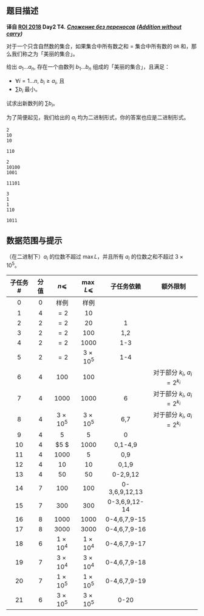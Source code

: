 ## 题目描述

**译自 [ROI 2018](http://neerc.ifmo.ru/school/archive/2017-2018.html) Day2 T4.** ***[Сложение без переносов](http://neerc.ifmo.ru/school/archive/2017-2018/ru-olymp-roi-2018-day2.pdf) ([Addition without carry](http://codeforces.com/gym/102154/problem/A))***

对于一个只含自然数的集合，如果集合中所有数之和 = 集合中所有数的 $\mathtt{OR}$ 和，那么我们称之为「美丽的集合」。

给出 $a_1\ldots a_n,$ 存在一个由数列 $b_1\ldots b_n$ 组成的「美丽的集合」，且满足：
* $\forall i=1\ldots n,$ $b_i\geq a_i,$ 且
* $\sum b_i$ 最小。

试求出新数列的 $\sum b_i$。

为了简便起见，我们给出的 $a_i$ 均为二进制形式，你的答案也应是二进制形式。

```input1
2
10
10
```

```output1
110
```

```input2
2
10100
1001
```

```output2
11101
```

```input3
3
1
1
110
```

```output3
1011
```

## 数据范围与提示

（在二进制下）$a_i$ 的位数不超过 $\max L$，并且所有 $a_i$ 的位数之和不超过 $3\times 10^5$。

|子任务 #|分值         | $n⩽$   | $\max L⩽$ | 子任务依赖    | 额外限制                      |
|:-----:|:-----------:|:------:|:---------:|:-------------:|:----------------------------:|
| 0     |&nbsp;0&nbsp;| 样例   |  样例      |               |                              |
| 1     | 4           | $=2$   | $10$      |               |                              |
| 2     |&nbsp;2&nbsp;| $=2$   | $20$      | 1             |                              |
| 3     | 2           | $=2$   | $100$     | 1,2           |                              |
| 4     |&nbsp;2&nbsp;| $=2$   | $1000$    | 1-3           |                              |
| 5     | 2           | $=2$   | $3×10^5$  | 1-4           |                              |
| 6     | 4           | $100$  | $100$     |               | 对于部分 $k_i,$ $a_i=2^{k_i}$ |
| 7     |&nbsp;4&nbsp;| $1000$ | $1000$    | 6             | 对于部分 $k_i,$ $a_i=2^{k_i}$ |
| 8     | 4           |$3×10^5$| $3×10^5$  | 6,7           | 对于部分 $k_i,$ $a_i=2^{k_i}$ |
| 9     |&nbsp;4&nbsp;| $5$    | $5$       | 0             |                              |
| 10    | 4           | $5 $   | $1000$    | 0,1-4,9       |                              |
| 11    |&nbsp;4&nbsp;| $1000$ | $5$       | 0,9           |                              |
| 12    | 4           | $10$   | $10$      | 0,1,9         |                              |
| 13    |&nbsp;4&nbsp;| $50$   | $50$      | 0-2,9,12      |                              |
| 14    | 7           | $100$  | $100$     | 0-3,6,9,12,13 |                              |
| 15    |&nbsp;7&nbsp;| $300$  | $300$     | 0-3,6,9,12-14 |                              |
| 16    | 8           | $1000$ | $1000$    | 0-4,6,7,9-15  |                              |
| 17    |&nbsp;8&nbsp;| $3000$ | $3000$    | 0-4,6,7,9-16  |                              |
| 18    | 6           |$1×10^4$| $1×10^4$  | 0-4,6,7,9-17  |                              |
| 19    | 7           |$3×10^4$| $3×10^4$  | 0-4,6,7,9-18  |                              |
| 20    |&nbsp;7&nbsp;|$1×10^5$| $1×10^5$  | 0-4,6,7,9-19  |                              |
| 21    | 6           |$3×10^5$| $3×10^5$  | 0-20          |                              |




